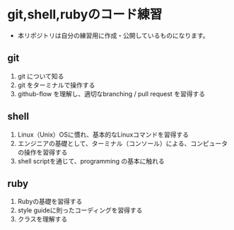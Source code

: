 # git,shell,rubyのコード練習

* 本リポジトリは自分の練習用に作成・公開しているものになります。

## git
1. git について知る
2. git をターミナルで操作する
3. github-flow を理解し、適切なbranching / pull request を習得する

## shell
1. Linux（Unix）OSに慣れ、基本的なLinuxコマンドを習得する
2. エンジニアの基礎として、ターミナル（コンソール）による、コンピュータの操作を習得する
3. shell scriptを通じて、programming の基本に触れる

## ruby
1. Rubyの基礎を習得する
2. style guideに則ったコーディングを習得する
3. クラスを理解する